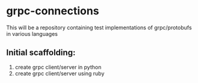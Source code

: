 # grpc-connections
This will be a repository containing test implementations of grpc/protobufs in various languages

## Initial scaffolding:
1. create grpc client/server in python
2. create grpc client/server using ruby
